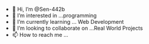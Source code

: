 - 👋 Hi, I’m @Sen-442b
- 👀 I’m interested in ...programming 
- 🌱 I’m currently learning ... Web Development
- 💞️ I’m looking to collaborate on ...Real World Projects
- 📫 How to reach me ...

<!---
Sen-442b/Sen-442b is a ✨ special ✨ repository because its `README.md` (this file) appears on your GitHub profile.
You can click the Preview link to take a look at your changes.
--->
